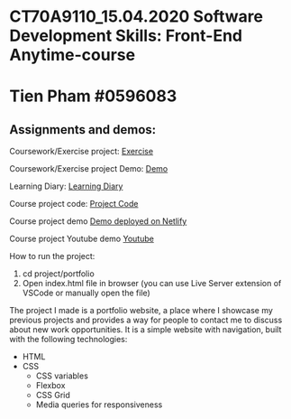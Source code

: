 # CT70A9110_15.04.2020 Software Development Skills: Front-End Anytime-course

# Tien Pham #0596083

## Assignments and demos:
Coursework/Exercise project: [Exercise](https://github.com/tienpham94/LUT-software-skills-frontend/tree/master/exercises-coursework/modern_portfolio)

Coursework/Exercise project Demo: [Demo](https://tienpham94.github.io/modern_portfolio/)

Learning Diary: [Learning Diary](https://github.com/tienpham94/LUT-software-skills-frontend/tree/master/learning-diary/learning-diary.md)

Course project code: [Project Code](https://github.com/tienpham94/LUT-software-skills-frontend/tree/master/project/portfolio)

Course project demo [Demo deployed on Netlify](https://tien-lut-frontend-project.netlify.app/)

Course project Youtube demo [Youtube](https://www.youtube.com/watch?v=mi-o47SlHm4)

How to run the project:
1. cd project/portfolio
2. Open index.html file in browser (you can use Live Server extension of VSCode or manually open the file)

The project I made is a portfolio website, a place where I showcase my previous projects and provides a way for people to contact me to discuss about new work opportunities. It is a simple website with navigation, built with the following technologies:
- HTML 
- CSS 
  + CSS variables
  + Flexbox
  + CSS Grid
  + Media queries for responsiveness